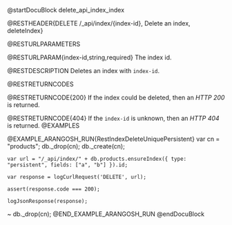 
@startDocuBlock delete_api_index_index

@RESTHEADER{DELETE /_api/index/{index-id}, Delete an index, deleteIndex}

@RESTURLPARAMETERS

@RESTURLPARAM{index-id,string,required}
The index id.

@RESTDESCRIPTION
Deletes an index with `index-id`.

@RESTRETURNCODES

@RESTRETURNCODE{200}
If the index could be deleted, then an *HTTP 200* is
returned.

@RESTRETURNCODE{404}
If the `index-id` is unknown, then an *HTTP 404* is returned.
@EXAMPLES

@EXAMPLE_ARANGOSH_RUN{RestIndexDeleteUniquePersistent}
    var cn = "products";
    db._drop(cn);
    db._create(cn);

    var url = "/_api/index/" + db.products.ensureIndex({ type: "persistent", fields: ["a", "b"] }).id;

    var response = logCurlRequest('DELETE', url);

    assert(response.code === 200);

    logJsonResponse(response);
  ~ db._drop(cn);
@END_EXAMPLE_ARANGOSH_RUN
@endDocuBlock
